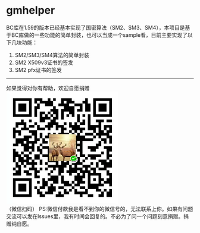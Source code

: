 # gmhelper
BC库在1.59的版本已经基本实现了国密算法（SM2、SM3、SM4），本项目是基于BC库做的一些功能的简单封装，也可以当成一个sample看，目前主要实现了以下几块功能：  
1. SM2/SM3/SM4算法的简单封装  
2. SM2 X509v3证书的签发  
3. SM2 pfx证书的签发  

------------------
如果觉得对你有帮助，欢迎自愿捐赠  
![微信扫码](https://github.com/ZZMarquis/gmhelper/blob/master/donate.png "")  
（微信扫码）
PS:微信付款我是看不到你的微信号的，无法联系上你。如果有问题交流可以发在Issues里，我有时间会回复的。不必为了问一个问题刻意捐赠。捐赠纯自愿。

